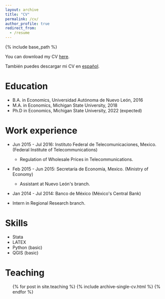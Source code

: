 ```yaml
---
layout: archive
title: "CV"
permalink: /cv/
author_profile: true
redirect_from:
  - /resume
---
```


{% include base_path %}

You can download my CV [here](../files/CV.pdf).

También puedes descargar mi CV en [español](../files/CV_spanish.pdf).

Education
======
* B.A. in Economics, Universidad Autónoma de Nuevo León, 2016
* M.A. in Economics, Michigan State University, 2018
* Ph.D in Economics, Michigan State University, 2022 (expected)

Work experience
======
* Jun 2015 - Jul 2016: Instituto Federal de Telecomunicaciones, Mexico. (Federal Institute of Telecommunications)
  * Regulation of Wholesale Prices in Telecommunications.

* Feb 2015 - Jun 2015: Secretaría de Economía, Mexico. (Ministry of Economy)
  * Assistant at Nuevo León's branch.

* Jan 2014 - Jul 2014: Banco de México (México's Central Bank)
 * Intern in Regional Research branch.

Skills
======
* Stata
* LATEX
* Python (basic)
* QGIS (basic)

Teaching
======
  <ul>{% for post in site.teaching %}
    {% include archive-single-cv.html %}
  {% endfor %}</ul>
  